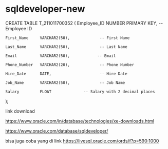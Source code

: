 









# sqldeveloper-new

CREATE TABLE T_211011700352 (
    Employee_ID    NUMBER PRIMARY KEY,   -- Employee ID
    
    First_Name     VARCHAR2(50),             -- First Name
    
    Last_Name      VARCHAR2(50),             -- Last Name
    
    Email          VARCHAR2(50),            -- Email
    
    Phone_Number   VARCHAR2(20),             -- Phone Number
    
    Hire_Date      DATE,                     -- Hire Date
    
    Job_Name       VARCHAR2(50),             -- Job Name
    
    Salary         FLOAT              -- Salary with 2 decimal places
    
);



link download


https://www.oracle.com/in/database/technologies/xe-downloads.html

https://www.oracle.com/database/sqldeveloper/


bisa juga coba yang di link 
https://livesql.oracle.com/ords/f?p=590:1000
